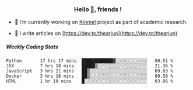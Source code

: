 <h3 align="center">Hello 👋, friends !</h3>

- 🔭 I’m currently working on [Kinmel](https://github.com/thearjun/kinmel) project as part of academic research.

- 📝 I write articles on [https://dev.to/thearjun](https://dev.to/thearjun)


##### Weekly Coding Stats
<!--START_SECTION:waka-->
```text
Python       17 hrs 17 mins  ████████████▓░░░░░░░░░░░░   50.51 % 
JSX          7 hrs 18 mins   █████▒░░░░░░░░░░░░░░░░░░░   21.36 % 
JavaScript   3 hrs 21 mins   ██▒░░░░░░░░░░░░░░░░░░░░░░   09.83 % 
Docker       3 hrs 16 mins   ██▒░░░░░░░░░░░░░░░░░░░░░░   09.58 % 
HTML         1 hr 19 mins    █░░░░░░░░░░░░░░░░░░░░░░░░   03.86 % 
```
<!--END_SECTION:waka-->
